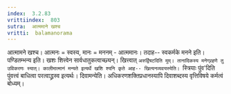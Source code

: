 ```yaml
---
index:  3.2.83
vrittiindex:  803
sutra:  आत्ममाने खश्च
vritti:  balamanorama 
---
```


आत्मामने खश्च। आत्मनः = स्वस्य, मानः = मननम् - आत्ममानः। तदाह-- स्वकर्मके मनने इति। पण्डितम्भन्य इति। खशः शित्त्वेन सार्वधातुकत्वाच्छ्यन्। खित्त्वात् `अरुर्द्विषटदिति मुम्। तानादिकस्य मनेग्र्रहणे तु उविकरणः स्यात्। कालीमात्मानं मन्यते इत्यर्थे खशि श्यनि कृते आह-- खित्यनव्यवयस्येति। `स्त्रियाः पुंव'दिति पुंवत्त्वं बाधित्वा परत्वाद्ध्रस्व इत्यर्थः। दिवामन्येति। अधिकरणशक्तिप्रधानस्यापि दिवाशब्दस्य वृत्तिविषये कर्मत्वं बोध्यम्। 

